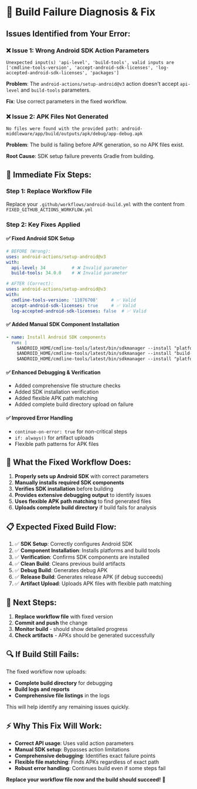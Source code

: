 # 🚨 Build Failure Diagnosis & Fix

## Issues Identified from Your Error:

### ❌ **Issue 1: Wrong Android SDK Action Parameters**
```
Unexpected input(s) 'api-level', 'build-tools', valid inputs are ['cmdline-tools-version', 'accept-android-sdk-licenses', 'log-accepted-android-sdk-licenses', 'packages']
```

**Problem**: The `android-actions/setup-android@v3` action doesn't accept `api-level` and `build-tools` parameters.

**Fix**: Use correct parameters in the fixed workflow.

### ❌ **Issue 2: APK Files Not Generated**
```
No files were found with the provided path: android-middleware/app/build/outputs/apk/debug/app-debug.apk
```

**Problem**: The build is failing before APK generation, so no APK files exist.

**Root Cause**: SDK setup failure prevents Gradle from building.

## 🔧 **Immediate Fix Steps:**

### **Step 1: Replace Workflow File**
Replace your `.github/workflows/android-build.yml` with the content from `FIXED_GITHUB_ACTIONS_WORKFLOW.yml`

### **Step 2: Key Fixes Applied**

#### ✅ **Fixed Android SDK Setup**
```yaml
# BEFORE (Wrong):
uses: android-actions/setup-android@v3
with:
  api-level: 34          # ❌ Invalid parameter
  build-tools: 34.0.0    # ❌ Invalid parameter

# AFTER (Correct):
uses: android-actions/setup-android@v3
with:
  cmdline-tools-version: '11076708'     # ✅ Valid
  accept-android-sdk-licenses: true     # ✅ Valid
  log-accepted-android-sdk-licenses: false  # ✅ Valid
```

#### ✅ **Added Manual SDK Component Installation**
```yaml
- name: Install Android SDK components
  run: |
    $ANDROID_HOME/cmdline-tools/latest/bin/sdkmanager --install "platforms;android-34"
    $ANDROID_HOME/cmdline-tools/latest/bin/sdkmanager --install "build-tools;34.0.0"
    $ANDROID_HOME/cmdline-tools/latest/bin/sdkmanager --install "platform-tools"
```

#### ✅ **Enhanced Debugging & Verification**
- Added comprehensive file structure checks
- Added SDK installation verification
- Added flexible APK path matching
- Added complete build directory upload on failure

#### ✅ **Improved Error Handling**
- `continue-on-error: true` for non-critical steps
- `if: always()` for artifact uploads
- Flexible path patterns for APK files

## 🎯 **What the Fixed Workflow Does:**

1. **Properly sets up Android SDK** with correct parameters
2. **Manually installs required SDK components** 
3. **Verifies SDK installation** before building
4. **Provides extensive debugging output** to identify issues
5. **Uses flexible APK path matching** to find generated files
6. **Uploads complete build directory** if build fails for analysis

## 📋 **Expected Fixed Build Flow:**

1. ✅ **SDK Setup**: Correctly configures Android SDK
2. ✅ **Component Installation**: Installs platforms and build tools
3. ✅ **Verification**: Confirms SDK components are installed
4. ✅ **Clean Build**: Cleans previous build artifacts
5. ✅ **Debug Build**: Generates debug APK
6. ✅ **Release Build**: Generates release APK (if debug succeeds)
7. ✅ **Artifact Upload**: Uploads APK files with flexible path matching

## 🚀 **Next Steps:**

1. **Replace workflow file** with fixed version
2. **Commit and push** the change
3. **Monitor build** - should show detailed progress
4. **Check artifacts** - APKs should be generated successfully

## 🔍 **If Build Still Fails:**

The fixed workflow now uploads:
- **Complete build directory** for debugging
- **Build logs and reports** 
- **Comprehensive file listings** in the logs

This will help identify any remaining issues quickly.

## ⚡ **Why This Fix Will Work:**

- **Correct API usage**: Uses valid action parameters
- **Manual SDK setup**: Bypasses action limitations
- **Comprehensive debugging**: Identifies exact failure points
- **Flexible file matching**: Finds APKs regardless of exact path
- **Robust error handling**: Continues build even if some steps fail

**Replace your workflow file now and the build should succeed!** 🎉